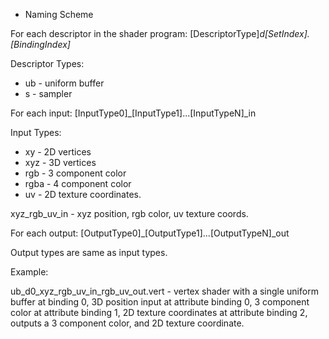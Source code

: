 * Naming Scheme

For each descriptor in the shader program:
[DescriptorType]_d[SetIndex].[BindingIndex]_

Descriptor Types:
* ub - uniform buffer
* s - sampler

For each input:
[InputType0]_[InputType1]...[InputTypeN]_in

Input Types:
* xy - 2D vertices
* xyz - 3D vertices
* rgb - 3 component color
* rgba - 4 component color
* uv - 2D texture coordinates.

xyz_rgb_uv_in - xyz position, rgb color, uv texture coords.

For each output:
[OutputType0]_[OutputType1]...[OutputTypeN]_out

Output types are same as input types.

Example:

ub_d0_xyz_rgb_uv_in_rgb_uv_out.vert - vertex shader with a single uniform buffer at binding 0, 3D position input at attribute binding 0, 3 component color at attribute binding 1, 2D texture coordinates at attribute binding 2, outputs a 3 component color, and 2D texture coordinate.

